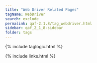 ```yaml
---
title: "Web Driver Related Pages"
tagName: WebDriver
search: exclude
permalink: qaf-2.1.8/tag_webdriver.html
sidebar: qaf_2_1_8-sidebar
folder: tags
---
```

{% include taglogic.html %}

{% include links.html %}
